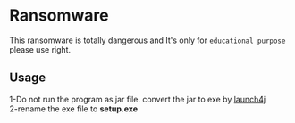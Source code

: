 # Ransomware
 This ransomware is totally dangerous
 and It's only for ``educational purpose``
 please use right.

## Usage
1-Do not run the program as jar file. convert the jar to exe by [launch4j](http://launch4j.sourceforge.net/)
<br/>2-rename the exe file to **setup.exe**
